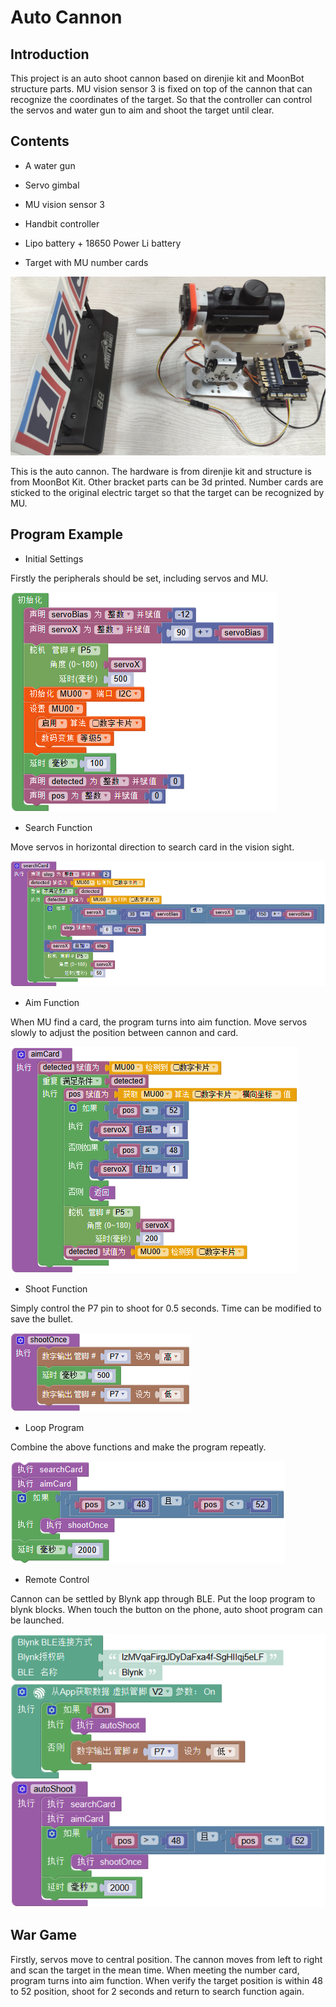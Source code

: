 # Auto Cannon

## Introduction

This project is an auto shoot cannon based on direnjie kit and MoonBot structure parts.
MU vision sensor 3 is fixed on top of the cannon that can recognize the coordinates of the target.
So that the controller can control the servos and water gun to aim and shoot the target until clear.

## Contents

- A water gun

- Servo gimbal

- MU vision sensor 3

- Handbit controller

- Lipo battery + 18650 Power Li battery 

- Target with MU number cards

![](./images/MUVS3_Auto_Shoot.png)

This is the auto cannon. The hardware is from direnjie kit and structure is from MoonBot Kit.
Other bracket parts can be 3d printed. 
Number cards are sticked to the original electric target so that the target can be recognized by MU.

## Program Example

- Initial Settings

Firstly the peripherals should be set, including servos and MU.

![](./images/Mixly_Auto_Shoot_1.png)

- Search Function

Move servos in horizontal direction to search card in the vision sight.

![](./images/Mixly_Auto_Shoot_2.png)

- Aim Function

When MU find a card, the program turns into aim function. Move servos slowly to adjust the position between cannon and card.

![](./images/Mixly_Auto_Shoot_3.png)

- Shoot Function

Simply control the P7 pin to shoot for 0.5 seconds. Time can be modified to save the bullet.

![](./images/Mixly_Auto_Shoot_4.png)

- Loop Program

Combine the above functions and make the program repeatly.

![](./images/Mixly_Auto_Shoot_5.png)

- Remote Control

Cannon can be settled by Blynk app through BLE. Put the loop program to blynk blocks. 
When touch the button on the phone, auto shoot program can be launched.

![](./images/Mixly_Auto_Shoot_6.png)

## War Game

Firstly, servos move to central position. The cannon moves from left to right and scan the target in the mean time. 
When meeting the number card, program turns into aim function.
When verify the target position is within 48 to 52 position, shoot for 2 seconds and return to search function again.
